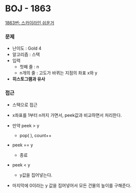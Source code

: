 
# BOJ - 1863

[1863번: 스카이라인 쉬운거](https://www.acmicpc.net/problem/1863)

### 문제

- 난이도 : Gold 4
- 알고리즘 : 스택
- 입력
    - 첫째 줄 : n
    - n개의 줄 : 고도가 바뀌는 지점의 좌표 x와 y
- **히스토그램과 유사**

### 접근

- 스택으로 접근
- x좌표를 1부터 n까지 가면서, peek값과 비교하면서 처리한다.
- 만약 peek > y
    - pop( ), count++
- peek == y
    - 종료
- peek < y
    - y값을 집어넣는다.

- 마지막에 0이라는 y 값을 집어넣어서 모든 건물의 높이를 구해준다.
